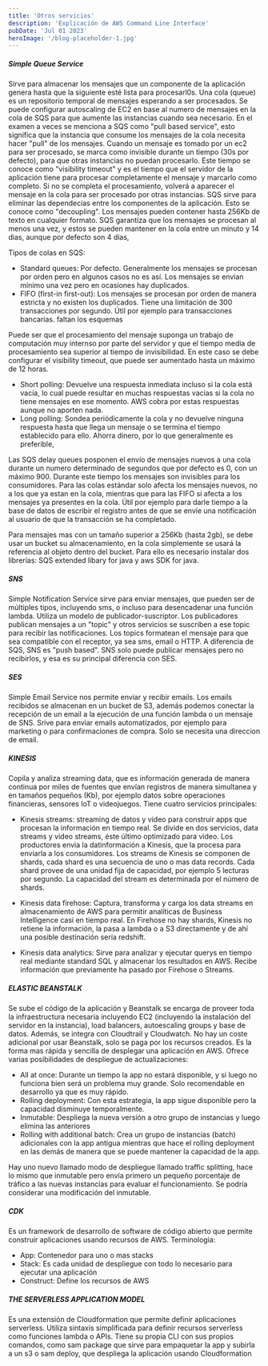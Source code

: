 ```yaml
---
title: 'Otros servicios'
description: 'Explicación de AWS Command Line Interface'
pubDate: 'Jul 01 2023'
heroImage: '/blog-placeholder-1.jpg'
---
```



##### Simple Queue Service

Sirve para almacenar los mensajes que un componente de la aplicación genera hasta que la siguiente esté lista para procesarl0s. Una cola (queue) es un repositorio temporal de mensajes esperando a ser procesados. Se puede configurar autoscaling de EC2 en base al numero de mensajes en la cola de SQS para que aumente las instancias cuando sea necesario. En el examen a veces se menciona a SQS como "pull based service", esto significa que la instancia que consume los mensajes de la cola necesita hacer "pull" de los mensajes. Cuando un mensaje es tomado por un ec2 para ser procesado, se marca como invisible durante un tiempo (30s por defecto), para que otras instancias no puedan procesarlo. Este tiempo se conoce como "visibility timeout" y es el tiempo que el servidor de la aplicación tiene para procesar completamente el mensaje y marcarlo como completo. Si no se completa el procesamiento, volverá a aparecer el mensaje en la cola para ser procesado por otras instancias. SQS sirve para eliminar las dependecias entre los componentes de la aplicación. Esto se conoce como "decoupling". Los mensajes pueden contener hasta 256Kb de texto en cualquier formato. SQS garantiza que los mensajes se procesan al menos una vez, y estos se pueden mantener en la cola entre un minuto y 14 dias, aunque por defecto son 4 dias,

Tipos de colas en SQS:
- Standard queues: Por defecto. Generalmente los mensajes se procesan por orden pero en algunos casos no es así. Los mensajes se envian mínimo una vez pero en ocasiones hay duplicados.
- FIFO (first-in first-out): Los mensajes se procesan por orden de manera estricta y no existen los duplicados. Tiene una limitación de 300 transacciones por segundo. Útil por ejemplo para transacciones bancarias. faltan los esquemas

Puede ser que el procesamiento del mensaje suponga un trabajo de computación muy internso por parte del servidor y que el tiempo media de procesamiento sea superior al tiempo de invisibilidad. En este caso se debe configurar el visibility timeout, que puede ser aumentado hasta un máximo de 12 horas.

- Short polling: Devuelve una respuesta inmediata incluso si la cola está vacía, lo cual puede resultar en muchas respuestas vacías si la cola no tiene mensajes en ese momento. AWS cobra por estas respuestas aunque no aporten nada.
- Long polling: Sondea periódicamente la cola y no devuelve ninguna respuesta hasta que llega un mensaje o se termina el tiempo establecido para ello. Ahorra dinero, por lo que generalmente es preferible,

Las SQS delay queues posponen el envío de mensajes nuevos a una cola durante un numero determinado de segundos que por defecto es 0, con un máximo 900. Durante este tiempo los mensajes son invisibles para los consumidores. Para las colas estándar solo afecta los mensajes nuevos, no a los que ya estan en la cola, mientras que para las FIFO si afecta a los mensajes ya presentes en la cola. Útil por ejemplo para darle tiempo a la base de datos de escribir el registro antes de que se envíe una notificación al usuario de que la transacción se ha completado.

Para mensajes mas con un tamaño superior a 256Kb (hasta 2gb), se debe usar un bucket su almacenamiento, en la cola simplemente se usará la referencia al objeto dentro del bucket. Para ello es necesario instalar dos librerías: SQS extended libary for java y aws SDK for java.

##### SNS
Simple Notification Service sirve para enviar mensajes, que pueden ser de múltiples tipos, incluyendo sms, o incluso para desencadenar una función lambda. Utiliza un modelo de publicador-suscriptor. Los publicadores publican mensajes a un "topic" y otros servicios se suscriben a ese topic para recibir las notificaciones. Los topics formatean el mensaje para que sea compatible con el receptor, ya sea sms, email o HTTP. A diferencia de SQS, SNS es "push based". SNS solo puede publicar mensajes pero no recibirlos, y esa es su principal diferencia con SES.

##### SES
Simple Email Service nos permite enviar y recibir emails. Los emails recibidos se almacenan en un bucket de S3, además podemos conectar la recepción de un email a la ejecución de una función lambda o un mensaje de SNS. Srive para enviar emails automatizados, por ejemplo para marketing o para confirmaciones de compra. Solo se necesita una direccion de email.

##### KINESIS
Copila y analiza streaming data, que es información generada de manera continua por miles de fuentes que envían registros de manera simultanea y en tamaños pequeños (Kb), por ejemplo datos sobre operaciones financieras, sensores IoT o videojuegos. Tiene cuatro servicios principales:

- Kinesis streams: streaming de datos y video para construir apps que procesan la información en tiempo real. Se divide en dos servicios, data streams y video streams, éste último optimizado para video. Los productores envia la datinformación a Kinesis, que la procesa para enviarla a los consumidores. Los streams de Kinesis se componen de shards, cada shard es una secuencia de uno o mas data records. Cada shard provee de una unidad fija de capacidad, por ejemplo 5 lecturas por 	segundo. La capacidad del stream es determinada por el número de shards.

- Kinesis data firehose: Captura, transforma y carga los data streams en almacenamiento de AWS para permitir analíticas  de Business Intelligence casi en tiempo real. En Firehose no hay shards, Kinesis no retiene la información, la pasa a lambda o a S3 directamente y de ahí una posible destinación sería redshift.

- Kinesis data analytics: Sirve para analizar y ejecutar querys en tiempo real mediante standard SQL y almacenar los resultados en AWS. Recibe información que previamente ha pasado por Firehose o Streams.

##### ELASTIC BEANSTALK
Se sube el código  de la aplicación y Beanstalk se encarga de proveer toda la infraestructura necesaria incluyendo EC2 (incluyendo la instalación del servidor en la instancia), load balancers, autoescaling groups y base de datos. Además, se integra con Cloudtrail y Cloudwatch. No hay un coste adicional por usar Beanstalk, solo se paga por los recursos creados. Es la forma mas rápida y sencilla de desplegar una aplicación en AWS. Ofrece varias posibilidades de despliegue de actualizaciones:

- All at once: Durante un tiempo la app no estará disponible, y si luego no funciona bien será un problema muy grande. Solo recomendable en desarrollo ya que es muy rápido.
- Rolling deployment: Con esta estrategia, la app sigue disponible pero la capacidad disminuye temporalmente.
- Inmutable: Despliega la nueva versión a otro grupo de instancias y luego elimina las anteriores
- Rolling with additional batch: Crea un grupo de instancias (batch) adicionales con la app antigua mientras que hace el rolling deployment en las demás de manera que se puede mantener la capacidad de la app.
      
Hay uno nuevo llamado modo de despliegue llamado traffic splitting, hace lo mismo que inmutable pero envía primero un pequeño porcentaje de tráfico a las nuevas instancias para evaluar el funcionamiento. Se podría considerar una modificación del inmutable.

##### CDK
Es un framework de desarrollo de software de código abierto que permite construir aplicaciones usando recursos de AWS. Terminologia:
- App: Contenedor para uno o mas stacks
- Stack: Es cada unidad de despliegue con todo lo necesario para ejecutar una aplicación
- Construct: Define los recursos de AWS

##### THE SERVERLESS APPLICATION MODEL
Es una extensión de Cloudformation que permite definir aplicaciones serverless. Utiliza sintaxis simplificada para definir recursos serverless como funciones lambda o APIs. Tiene su propia CLI con sus propios comandos, como sam package que sirve para empaquetar la app y subirla a un s3 o sam deploy, que despliega la aplicación usando Cloudformation